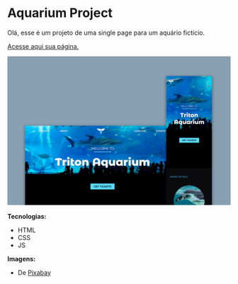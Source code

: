 # Aquarium Project
 
Olá, esse é um projeto de uma single page para um aquário fictício.

<a href="https://biancassantos.github.io/aquarium-project/)" target="_blank">Acesse aqui sua página.</a>

![Design do projeto](https://raw.githubusercontent.com/biancassantos/aquarium-project/main/aquarium-design.png)

**Tecnologias:**
* HTML
* CSS
* JS

**Imagens:**
* De <a href="https://pixabay.com/" target="_blank">Pixabay</a>
